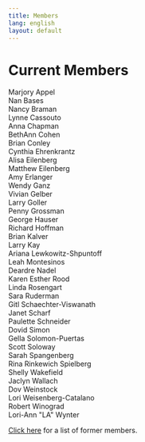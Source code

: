 ```yaml
---
title: Members
lang: english
layout: default
---
```


# Current Members

Marjory Appel  
Nan Bases  
Nancy Braman  
Lynne Cassouto  
Anna Chapman  
BethAnn Cohen  
Brian Conley  
Cynthia Ehrenkrantz  
Alisa Eilenberg  
Matthew Eilenberg  
Amy Erlanger  
Wendy Ganz  
Vivian Gelber  
Larry Goller  
Penny Grossman  
George Hauser  
Richard Hoffman  
Brian Kalver  
Larry Kay  
Ariana Lewkowitz-Shpuntoff  
Leah Montesinos  
Deardre Nadel  
Karen Esther Rood  
Linda Rosengart  
Sara Ruderman  
Gitl Schaechter-Viswanath  
Janet Scharf  
Paulette Schneider  
Dovid Simon  
Gella Solomon-Puertas  
Scott Soloway  
Sarah Spangenberg  
Rina Rinkewich Spielberg  
Shelly Wakefield  
Jaclyn Wallach  
Dov Weinstock  
Lori Weisenberg-Catalano  
Robert Winograd  
Lori-Ann "LA" Wynter  

[Click here](alumni.html) for a list of former members.
